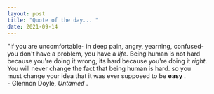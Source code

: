 ```yaml
---
layout: post
title: "Quote of the day... "
date: 2021-09-14
---
```


<head>
  <style>
    p{
    text-align:center
    color:chocolate;
    }
  </style>
</head>

<p>
  "if you are uncomfortable- in deep pain, angry, yearning, confused- <br> you don't have a problem, you have a <em>life</em>.
  Being human is not hard<br> because you're doing it wrong, its hard because you're doing it <em>right</em>.<br> You will never change the fact
  that being human is  hard. so you <br> must change your idea that it was ever supposed to be <b> easy </b>. <br>
  - Glennon Doyle, <em> Untamed </em>.
</p>
